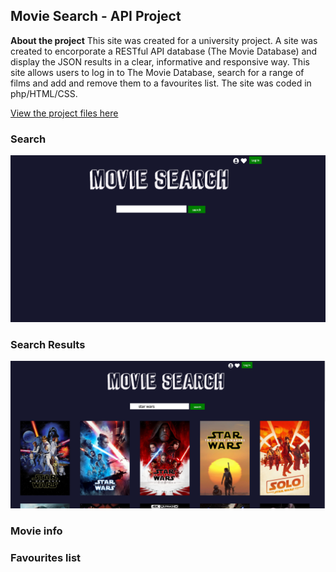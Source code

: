 ## Movie Search - API Project

**About the project** This site was created for a university project. A site was created to encorporate a RESTful API database (The Movie Database) and display the JSON results in a clear, informative and responsive way. This site allows users to log in to The Movie Database, search for a range of films and add and remove them to a favourites list. The site was coded in php/HTML/CSS.

[View the project files here](https://github.com/erotolo/moviedatabase/tree/master)

### Search 
<img src="images/moviedata.png?raw=true"/>

### Search Results
<img src="images/moviedata2.png?raw=true"/>

### Movie info 


### Favourites list 


